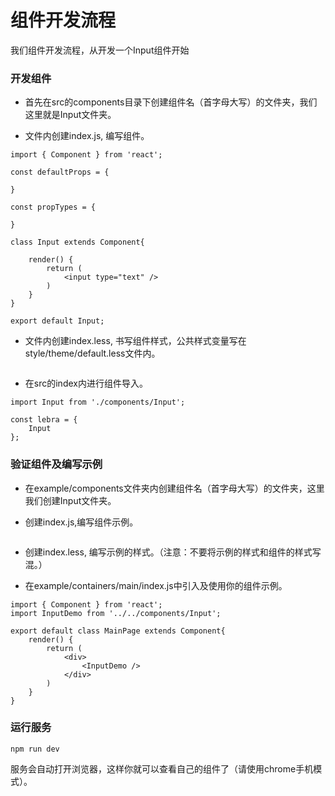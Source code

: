 # 组件开发流程

我们组件开发流程，从开发一个Input组件开始

### 开发组件

- 首先在src的components目录下创建组件名（首字母大写）的文件夹，我们这里就是Input文件夹。

- 文件内创建index.js, 编写组件。

```
import { Component } from 'react';

const defaultProps = {

}

const propTypes = {

}

class Input extends Component{

	render() {
		return (
			<input type="text" />
		)
	}
}

export default Input;

```

- 文件内创建index.less, 书写组件样式，公共样式变量写在style/theme/default.less文件内。

```

```

- 在src的index内进行组件导入。

```
import Input from './components/Input';

const lebra = {
	Input
};
```

### 验证组件及编写示例

- 在example/components文件夹内创建组件名（首字母大写）的文件夹，这里我们创建Input文件夹。

- 创建index.js,编写组件示例。

```

```
 
- 创建index.less, 编写示例的样式。（注意：不要将示例的样式和组件的样式写混。）

- 在example/containers/main/index.js中引入及使用你的组件示例。

```
import { Component } from 'react';
import InputDemo from '../../components/Input';

export default class MainPage extends Component{
	render() {
		return (
			<div>
				<InputDemo />
			</div>
		)
	}
}
```

### 运行服务

```
npm run dev
```

服务会自动打开浏览器，这样你就可以查看自己的组件了（请使用chrome手机模式）。
